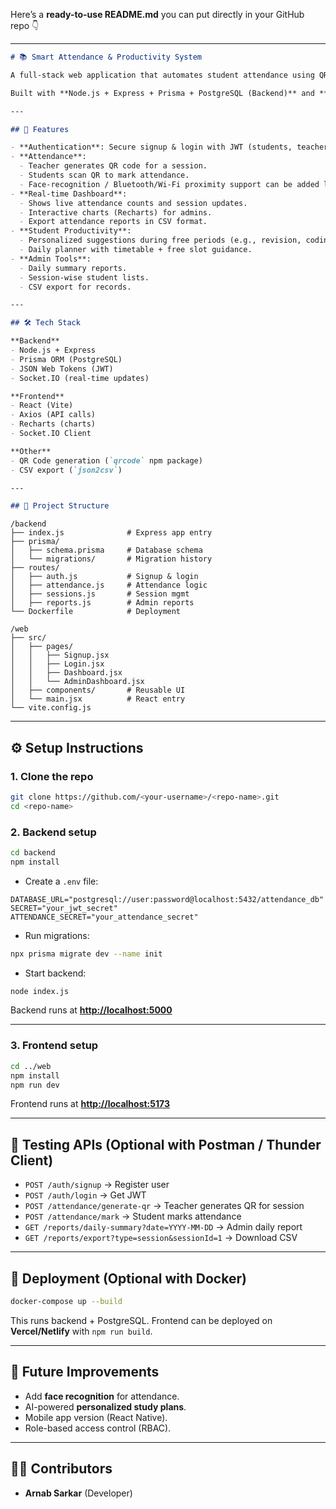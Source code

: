 Here’s a **ready-to-use README.md** you can put directly in your GitHub repo 👇

---

```markdown
# 📚 Smart Attendance & Productivity System

A full-stack web application that automates student attendance using QR code scanning, provides real-time tracking for teachers/admins, and suggests personalized activities for students during free periods.  

Built with **Node.js + Express + Prisma + PostgreSQL (Backend)** and **React + Vite (Frontend)**.

---

## 🚀 Features

- **Authentication**: Secure signup & login with JWT (students, teachers, admins).
- **Attendance**: 
  - Teacher generates QR code for a session.
  - Students scan QR to mark attendance.
  - Face-recognition / Bluetooth/Wi-Fi proximity support can be added later.
- **Real-time Dashboard**:
  - Shows live attendance counts and session updates.
  - Interactive charts (Recharts) for admins.
  - Export attendance reports in CSV format.
- **Student Productivity**:
  - Personalized suggestions during free periods (e.g., revision, coding, career prep).
  - Daily planner with timetable + free slot guidance.
- **Admin Tools**:
  - Daily summary reports.
  - Session-wise student lists.
  - CSV export for records.

---

## 🛠️ Tech Stack

**Backend**
- Node.js + Express  
- Prisma ORM (PostgreSQL)  
- JSON Web Tokens (JWT)  
- Socket.IO (real-time updates)  

**Frontend**
- React (Vite)  
- Axios (API calls)  
- Recharts (charts)  
- Socket.IO Client  

**Other**
- QR Code generation (`qrcode` npm package)  
- CSV export (`json2csv`)  

---

## 📂 Project Structure

```
```
/backend
├── index.js              # Express app entry
├── prisma/
│   ├── schema.prisma     # Database schema
│   └── migrations/       # Migration history
├── routes/
│   ├── auth.js           # Signup & login
│   ├── attendance.js     # Attendance logic
│   ├── sessions.js       # Session mgmt
│   ├── reports.js        # Admin reports
└── Dockerfile            # Deployment

/web
├── src/
│   ├── pages/
│   │   ├── Signup.jsx
│   │   ├── Login.jsx
│   │   ├── Dashboard.jsx
│   │   └── AdminDashboard.jsx
│   ├── components/       # Reusable UI
│   └── main.jsx          # React entry
└── vite.config.js

````

---

## ⚙️ Setup Instructions

### 1. Clone the repo
```bash
git clone https://github.com/<your-username>/<repo-name>.git
cd <repo-name>
````

### 2. Backend setup

```bash
cd backend
npm install
```

* Create a `.env` file:

```env
DATABASE_URL="postgresql://user:password@localhost:5432/attendance_db"
SECRET="your_jwt_secret"
ATTENDANCE_SECRET="your_attendance_secret"
```

* Run migrations:

```bash
npx prisma migrate dev --name init
```

* Start backend:

```bash
node index.js
```

Backend runs at **[http://localhost:5000](http://localhost:5000)**

---

### 3. Frontend setup

```bash
cd ../web
npm install
npm run dev
```

Frontend runs at **[http://localhost:5173](http://localhost:5173)**

---

## 🔑 Testing APIs (Optional with Postman / Thunder Client)

* `POST /auth/signup` → Register user
* `POST /auth/login` → Get JWT
* `POST /attendance/generate-qr` → Teacher generates QR for session
* `POST /attendance/mark` → Student marks attendance
* `GET /reports/daily-summary?date=YYYY-MM-DD` → Admin daily report
* `GET /reports/export?type=session&sessionId=1` → Download CSV

---

## 🐳 Deployment (Optional with Docker)

```bash
docker-compose up --build
```

This runs backend + PostgreSQL. Frontend can be deployed on **Vercel/Netlify** with `npm run build`.

---

## 📌 Future Improvements

* Add **face recognition** for attendance.
* AI-powered **personalized study plans**.
* Mobile app version (React Native).
* Role-based access control (RBAC).

---

## 👨‍💻 Contributors

* **Arnab Sarkar** (Developer)

```
